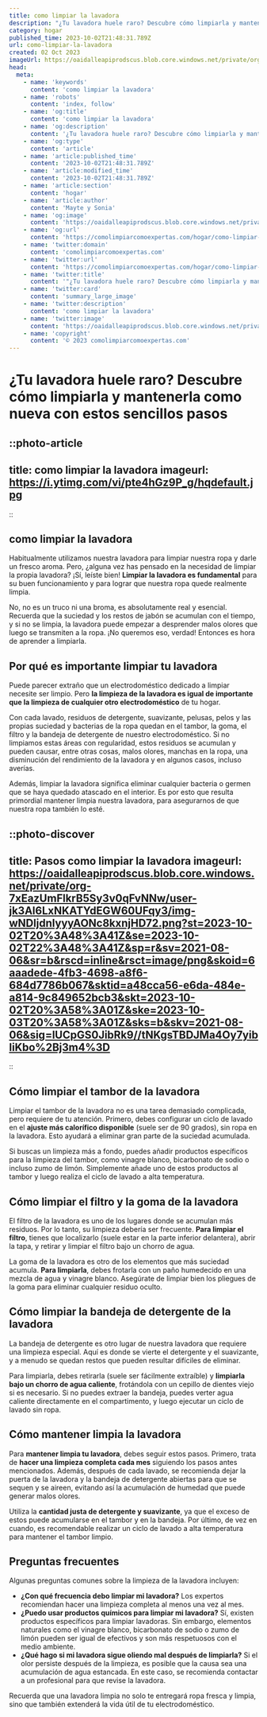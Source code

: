 ```yaml
---
title: como limpiar la lavadora
description: "¿Tu lavadora huele raro? Descubre cómo limpiarla y mantenerla como nueva con estos sencillos pasos"
category: hogar
published_time: 2023-10-02T21:48:31.789Z
url: como-limpiar-la-lavadora
created: 02 Oct 2023
imageUrl: https://oaidalleapiprodscus.blob.core.windows.net/private/org-7xEazUmFlkrB5Sy3v0qFvNNw/user-jk3Al6LxNKATYdEGW60UFqy3/img-wNDljdnIyyyAONc8kxnjHD72.png?st=2023-10-02T20%3A48%3A41Z&se=2023-10-02T22%3A48%3A41Z&sp=r&sv=2021-08-06&sr=b&rscd=inline&rsct=image/png&skoid=6aaadede-4fb3-4698-a8f6-684d7786b067&sktid=a48cca56-e6da-484e-a814-9c849652bcb3&skt=2023-10-02T20%3A58%3A01Z&ske=2023-10-03T20%3A58%3A01Z&sks=b&skv=2021-08-06&sig=lUCpGS0JibRk9//tNKgsTBDJMa4Oy7yibliKbo%2Bj3m4%3D
head:
  meta:
    - name: 'keywords'
      content: 'como limpiar la lavadora'
    - name: 'robots'
      content: 'index, follow'
    - name: 'og:title'
      content: 'como limpiar la lavadora'
    - name: 'og:description'
      content: '¿Tu lavadora huele raro? Descubre cómo limpiarla y mantenerla como nueva con estos sencillos pasos'
    - name: 'og:type'
      content: 'article'
    - name: 'article:published_time'
      content: '2023-10-02T21:48:31.789Z'
    - name: 'article:modified_time'
      content: '2023-10-02T21:48:31.789Z'
    - name: 'article:section'
      content: 'hogar'
    - name: 'article:author'
      content: 'Mayte y Sonia'
    - name: 'og:image'
      content: 'https://oaidalleapiprodscus.blob.core.windows.net/private/org-7xEazUmFlkrB5Sy3v0qFvNNw/user-jk3Al6LxNKATYdEGW60UFqy3/img-wNDljdnIyyyAONc8kxnjHD72.png?st=2023-10-02T20%3A48%3A41Z&se=2023-10-02T22%3A48%3A41Z&sp=r&sv=2021-08-06&sr=b&rscd=inline&rsct=image/png&skoid=6aaadede-4fb3-4698-a8f6-684d7786b067&sktid=a48cca56-e6da-484e-a814-9c849652bcb3&skt=2023-10-02T20%3A58%3A01Z&ske=2023-10-03T20%3A58%3A01Z&sks=b&skv=2021-08-06&sig=lUCpGS0JibRk9//tNKgsTBDJMa4Oy7yibliKbo%2Bj3m4%3D'
    - name: 'og:url'
      content: 'https://comolimpiarcomoexpertas.com/hogar/como-limpiar-la-lavadora'
    - name: 'twitter:domain'
      content: 'comolimpiarcomoexpertas.com'
    - name: 'twitter:url'
      content: 'https://comolimpiarcomoexpertas.com/hogar/como-limpiar-la-lavadora'
    - name: 'twitter:title'
      content: '"¿Tu lavadora huele raro? Descubre cómo limpiarla y mantenerla como nueva con estos sencillos pasos"'
    - name: 'twitter:card'
      content: 'summary_large_image'
    - name: 'twitter:description'
      content: 'como limpiar la lavadora'
    - name: 'twitter:image'
      content: 'https://oaidalleapiprodscus.blob.core.windows.net/private/org-7xEazUmFlkrB5Sy3v0qFvNNw/user-jk3Al6LxNKATYdEGW60UFqy3/img-wNDljdnIyyyAONc8kxnjHD72.png?st=2023-10-02T20%3A48%3A41Z&se=2023-10-02T22%3A48%3A41Z&sp=r&sv=2021-08-06&sr=b&rscd=inline&rsct=image/png&skoid=6aaadede-4fb3-4698-a8f6-684d7786b067&sktid=a48cca56-e6da-484e-a814-9c849652bcb3&skt=2023-10-02T20%3A58%3A01Z&ske=2023-10-03T20%3A58%3A01Z&sks=b&skv=2021-08-06&sig=lUCpGS0JibRk9//tNKgsTBDJMa4Oy7yibliKbo%2Bj3m4%3D'
    - name: 'copyright'
      content: '© 2023 comolimpiarcomoexpertas.com'
---
```

# ¿Tu lavadora huele raro? Descubre cómo limpiarla y mantenerla como nueva con estos sencillos pasos

::photo-article
---
title: como limpiar la lavadora
imageurl: https://i.ytimg.com/vi/pte4hGz9P_g/hqdefault.jpg
---
::
## como limpiar la lavadora

Habitualmente utilizamos nuestra lavadora para limpiar nuestra ropa y darle un fresco aroma. Pero, ¿alguna vez has pensado en la necesidad de limpiar la propia lavadora? ¡Sí, leíste bien! **Limpiar la lavadora es fundamental** para su buen funcionamiento y para lograr que nuestra ropa quede realmente limpia.

No, no es un truco ni una broma, es absolutamente real y esencial. Recuerda que la suciedad y los restos de jabón se acumulan con el tiempo, y si no se limpia, la lavadora puede empezar a desprender malos olores que luego se transmiten a la ropa. ¡No queremos eso, verdad! Entonces es hora de aprender a limpiarla.

## Por qué es importante limpiar tu lavadora

Puede parecer extraño que un electrodoméstico dedicado a limpiar necesite ser limpio. Pero **la limpieza de la lavadora es igual de importante que la limpieza de cualquier otro electrodoméstico** de tu hogar.

Con cada lavado, residuos de detergente, suavizante, pelusas, pelos y las propias suciedad y bacterias de la ropa quedan en el tambor, la goma, el filtro y la bandeja de detergente de nuestro electrodoméstico. Si no limpiamos estas áreas con regularidad, estos residuos se acumulan y pueden causar, entre otras cosas, malos olores, manchas en la ropa, una disminución del rendimiento de la lavadora y en algunos casos, incluso averías.

Además, limpiar la lavadora significa eliminar cualquier bacteria o germen que se haya quedado atascado en el interior. Es por esto que resulta primordial mantener limpia nuestra lavadora, para asegurarnos de que nuestra ropa también lo esté.

::photo-discover
---
title: Pasos como limpiar la lavadora
imageurl: https://oaidalleapiprodscus.blob.core.windows.net/private/org-7xEazUmFlkrB5Sy3v0qFvNNw/user-jk3Al6LxNKATYdEGW60UFqy3/img-wNDljdnIyyyAONc8kxnjHD72.png?st=2023-10-02T20%3A48%3A41Z&se=2023-10-02T22%3A48%3A41Z&sp=r&sv=2021-08-06&sr=b&rscd=inline&rsct=image/png&skoid=6aaadede-4fb3-4698-a8f6-684d7786b067&sktid=a48cca56-e6da-484e-a814-9c849652bcb3&skt=2023-10-02T20%3A58%3A01Z&ske=2023-10-03T20%3A58%3A01Z&sks=b&skv=2021-08-06&sig=lUCpGS0JibRk9//tNKgsTBDJMa4Oy7yibliKbo%2Bj3m4%3D
---
::
## Cómo limpiar el tambor de la lavadora

Limpiar el tambor de la lavadora no es una tarea demasiado complicada, pero requiere de tu atención. Primero, debes configurar un ciclo de lavado en el **ajuste más calorífico disponible** (suele ser de 90 grados), sin ropa en la lavadora. Esto ayudará a eliminar gran parte de la suciedad acumulada.
 
Si buscas un limpieza más a fondo, puedes añadir productos específicos para la limpieza del tambor, como vinagre blanco, bicarbonato de sodio o incluso zumo de limón. Simplemente añade uno de estos productos al tambor y luego realiza el ciclo de lavado a alta temperatura.

## Cómo limpiar el filtro y la goma de la lavadora

El filtro de la lavadora es uno de los lugares donde se acumulan más residuos. Por lo tanto, su limpieza debería ser frecuente. **Para limpiar el filtro**, tienes que localizarlo (suele estar en la parte inferior delantera), abrir la tapa, y retirar y limpiar el filtro bajo un chorro de agua.

La goma de la lavadora es otro de los elementos que más suciedad acumula. **Para limpiarla**, debes frotarla con un paño humedecido en una mezcla de agua y vinagre blanco. Asegúrate de limpiar bien los pliegues de la goma para eliminar cualquier residuo oculto.

## Cómo limpiar la bandeja de detergente de la lavadora

La bandeja de detergente es otro lugar de nuestra lavadora que requiere una limpieza especial. Aquí es donde se vierte el detergente y el suavizante, y a menudo se quedan restos que pueden resultar difíciles de eliminar.

Para limpiarla, debes retirarla (suele ser fácilmente extraíble) y **limpiarla bajo un chorro de agua caliente**, frotándola con un cepillo de dientes viejo si es necesario. Si no puedes extraer la bandeja, puedes verter agua caliente directamente en el compartimento, y luego ejecutar un ciclo de lavado sin ropa.

## Cómo mantener limpia la lavadora

Para **mantener limpia tu lavadora**, debes seguir estos pasos. Primero, trata de **hacer una limpieza completa cada mes** siguiendo los pasos antes mencionados. Además, después de cada lavado, se recomienda dejar la puerta de la lavadora y la bandeja de detergente abiertas para que se sequen y se aireen, evitando así la acumulación de humedad que puede generar malos olores.

Utiliza la **cantidad justa de detergente y suavizante**, ya que el exceso de estos puede acumularse en el tambor y en la bandeja. Por último, de vez en cuando, es recomendable realizar un ciclo de lavado a alta temperatura para mantener el tambor limpio.

## Preguntas frecuentes

Algunas preguntas comunes sobre la limpieza de la lavadora incluyen:

- **¿Con qué frecuencia debo limpiar mi lavadora?** Los expertos recomiendan hacer una limpieza completa al menos una vez al mes.
- **¿Puedo usar productos químicos para limpiar mi lavadora?** Sí, existen productos específicos para limpiar lavadoras. Sin embargo, elementos naturales como el vinagre blanco, bicarbonato de sodio o zumo de limón pueden ser igual de efectivos y son más respetuosos con el medio ambiente.
- **¿Qué hago si mi lavadora sigue oliendo mal después de limpiarla?** Si el olor persiste después de la limpieza, es posible que la causa sea una acumulación de agua estancada. En este caso, se recomienda contactar a un profesional para que revise la lavadora.

Recuerda que una lavadora limpia no solo te entregará ropa fresca y limpia, sino que también extenderá la vida útil de tu electrodoméstico.
